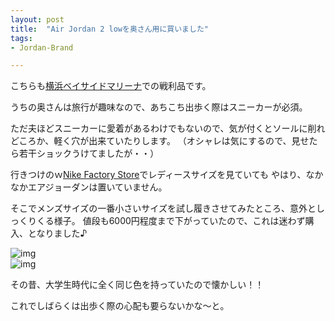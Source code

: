 ```yaml
---
layout: post
title:  "Air Jordan 2 lowを奥さん用に買いました"
tags:
- Jordan-Brand

---
```

こちらも[横浜ベイサイドマリーナ](http://ybmarina.com)での戦利品です。

うちの奥さんは旅行が趣味なので、あちこち出歩く際はスニーカーが必須。

<!--
<a href="https://px.a8.net/svt/ejp?a8mat=2TIHV1+87WGFM+3LBA+609HT" target="_blank" rel="nofollow">
<img border="0" width="300" height="250" alt="" src="https://www25.a8.net/svt/bgt?aid=170504173497&wid=001&eno=01&mid=s00000016759001009000&mc=1"></a>
<img border="0" width="1" height="1" src="https://www12.a8.net/0.gif?a8mat=2TIHV1+87WGFM+3LBA+609HT" alt="">
-->

ただ夫ほどスニーカーに愛着があるわけでもないので、気が付くとソールに削れどころか、軽く穴が出来ていたりします。
（オシャレは気にするので、見せたら若干ショックうけてましたが・・）

行きつけのｗ[Nike Factory Store](http://www.31op.com/yokohama/shop/yok21010.html)でレディースサイズを見ていても
やはり、なかなかエアジョーダンは置いていません。

そこでメンズサイズの一番小さいサイズを試し履きさせてみたところ、意外としっくりくる様子。
値段も6000円程度まで下がっていたので、これは迷わず購入、となりました♪

![img](https://watarusuzuki.github.io/assets/images/myshoes/IMG_0568.JPG)  
![img](https://watarusuzuki.github.io/assets/images/myshoes/IMG_0569.JPG)  

その昔、大学生時代に全く同じ色を持っていたので懐かしい！！

これでしばらくは出歩く際の心配も要らないかな～と。

<!--
<table cellpadding="0" cellspacing="0" border="0" style=" border:1px solid #ccc; width:300px;"><tr style="border-style:none;"><td style="vertical-align:top; border-style:none; padding:10px; width:108px;"><a href="https://rpx.a8.net/svt/ejp?a8mat=2HSPW2+9XTJCI+2HOM+BWGDT&rakuten=y&a8ejpredirect=http%3A%2F%2Fhb.afl.rakuten.co.jp%2Fhgc%2Fg00qek54.2bo11c68.g00qek54.2bo12d0b%2Fa15082587770_2HSPW2_9XTJCI_2HOM_BWGDT%3Fpc%3Dhttp%253A%252F%252Fitem.rakuten.co.jp%252Fdolkick%252F832819-107%252F%26m%3Dhttp%253A%252F%252Fm.rakuten.co.jp%252Fdolkick%252Fi%252F10005236%252F" target="_blank" rel="nofollow"><img border="0" alt="" src="http://thumbnail.image.rakuten.co.jp/@0_mall/dolkick/cabinet/03527087/imgrc0067262719.jpg?_ex=128x128" /></a></td><td style="font-size:12px; vertical-align:middle; border-style:none; padding:10px;"><p style="padding:0; margin:0;"><a href="https://rpx.a8.net/svt/ejp?a8mat=2HSPW2+9XTJCI+2HOM+BWGDT&rakuten=y&a8ejpredirect=http%3A%2F%2Fhb.afl.rakuten.co.jp%2Fhgc%2Fg00qek54.2bo11c68.g00qek54.2bo12d0b%2Fa15082587770_2HSPW2_9XTJCI_2HOM_BWGDT%3Fpc%3Dhttp%253A%252F%252Fitem.rakuten.co.jp%252Fdolkick%252F832819-107%252F%26m%3Dhttp%253A%252F%252Fm.rakuten.co.jp%252Fdolkick%252Fi%252F10005236%252F" target="_blank" rel="nofollow">【値下げ！】NIKE AIR JORDAN 2 RETRO LOW (ナイキ エア ジョーダン 2 レトロ ロー)WHITE/UNIVERSITY BLUE-MIDNIGHT NAVY</a></p><p style="color:#666; margin-top:5px line-height:1.5;">価格:<span style="font-size:14px; color:#C00; font-weight:bold;">9,504円</span><br/><span style="font-size:10px; font-weight:normal;">(2017/5/5 11:40時点)</span><br/><span style="font-weight:bold;">感想(2件)</span></p></td></tr></table>

<table cellpadding="0" cellspacing="0" border="0" style=" border:1px solid #ccc; width:300px;"><tr style="border-style:none;"><td style="vertical-align:top; border-style:none; padding:10px; width:108px;"><a href="https://rpx.a8.net/svt/ejp?a8mat=2HSPW2+9XTJCI+2HOM+BWGDT&rakuten=y&a8ejpredirect=http%3A%2F%2Fhb.afl.rakuten.co.jp%2Fhgc%2Fg00q2mf4.2bo115e2.g00q2mf4.2bo12c7a%2Fa15082587770_2HSPW2_9XTJCI_2HOM_BWGDT%3Fpc%3Dhttp%253A%252F%252Fitem.rakuten.co.jp%252Flowtex%252F832819-107%252F%26m%3Dhttp%253A%252F%252Fm.rakuten.co.jp%252Flowtex%252Fi%252F10337756%252F" target="_blank" rel="nofollow"><img border="0" alt="" src="http://thumbnail.image.rakuten.co.jp/@0_mall/lowtex/cabinet/airjordan04/832819-107.jpg?_ex=128x128" /></a></td><td style="font-size:12px; vertical-align:middle; border-style:none; padding:10px;"><p style="padding:0; margin:0;"><a href="https://rpx.a8.net/svt/ejp?a8mat=2HSPW2+9XTJCI+2HOM+BWGDT&rakuten=y&a8ejpredirect=http%3A%2F%2Fhb.afl.rakuten.co.jp%2Fhgc%2Fg00q2mf4.2bo115e2.g00q2mf4.2bo12c7a%2Fa15082587770_2HSPW2_9XTJCI_2HOM_BWGDT%3Fpc%3Dhttp%253A%252F%252Fitem.rakuten.co.jp%252Flowtex%252F832819-107%252F%26m%3Dhttp%253A%252F%252Fm.rakuten.co.jp%252Flowtex%252Fi%252F10337756%252F" target="_blank" rel="nofollow">【毎日がお得！値下げプライス】NIKE AIR JORDAN 2 RETRO LOW ナイキ エア ジョーダン 2 レトロ ロー WHITE/UNIVERSITY BLUE/MIDNIGHT NAVY/INFRARED 23</a></p><p style="color:#666; margin-top:5px line-height:1.5;">価格:<span style="font-size:14px; color:#C00; font-weight:bold;">13,500円</span><br/><span style="font-size:10px; font-weight:normal;">(2017/5/5 11:51時点)</span><br/><span style="font-weight:bold;">感想(1件)</span></p></td></tr></table>
<img border="0" width="1" height="1" src="https://www16.a8.net/0.gif?a8mat=2HSPW2+9XTJCI+2HOM+BWGDT" alt="">
-->

